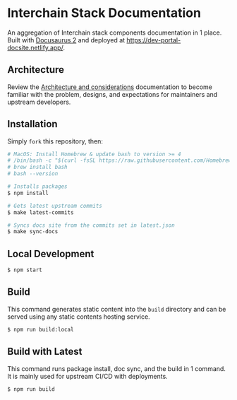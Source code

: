 # Interchain Stack Documentation



An aggregation of Interchain stack components documentation in 1 place. Built with [Docusaurus 2](https://docusaurus.io/) and deployed at <https://dev-portal-docsite.netlify.app/>.

## Architecture

Review the [Architecture and considerations](./ARCHITECTURE.md) documentation to become familiar with the problem, designs, and expectations for maintainers and upstream developers.

## Installation

Simply `fork` this repository, then:

```bash
# MacOS: Install Homebrew & update bash to version >= 4
# /bin/bash -c "$(curl -fsSL https://raw.githubusercontent.com/Homebrew/install/HEAD/install.sh)"
# brew install bash
# bash --version

# Installs packages
$ npm install

# Gets latest upstream commits
$ make latest-commits

# Syncs docs site from the commits set in latest.json
$ make sync-docs
```

## Local Development

```bash
$ npm start
```

## Build

This command generates static content into the `build` directory and can be served using any static contents hosting service.

```bash
$ npm run build:local
```

## Build with Latest

This command runs package install, doc sync, and the build in 1 command. It is mainly used for upstream CI/CD with deployments.

```bash
$ npm run build
```

